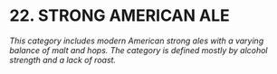 # 22. STRONG AMERICAN ALE

_This category includes modern American strong ales with a varying balance of malt and hops. The category is defined mostly by alcohol strength and a lack of roast._
 
